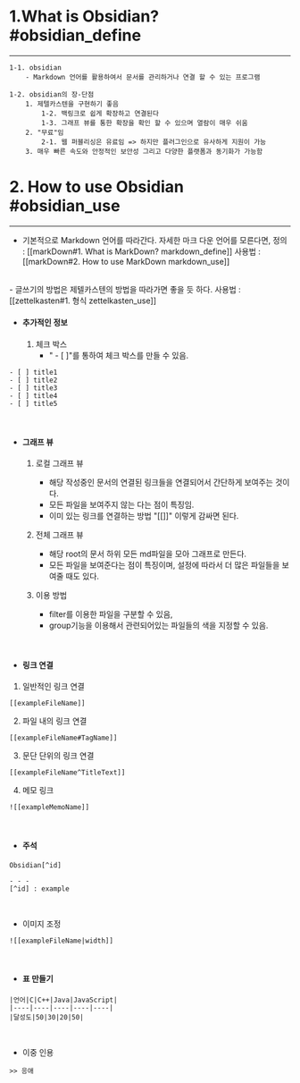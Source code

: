 # 1.What is Obsidian? #obsidian_define
- - -


	1-1. obsidian
		- Markdown 언어를 활용하여서 문서를 관리하거나 연결 할 수 있는 프로그램

	1-2. obsidian의 장-단점
		1. 제텔카스텐을 구현하기 좋음
			1-2. 백링크로 쉽게 확장하고 연결된다
			1-3. 그래프 뷰를 통한 확장을 확인 할 수 있으며 열람이 매우 쉬움
		2. "무료"임
			2-1. 웹 퍼블리싱은 유료임 => 하지만 플러그인으로 유사하게 지원이 가능
		3. 매우 빠른 속도와 안정적인 보안성 그리고 다양한 플랫폼과 동기화가 가능함



# 2. How to use Obsidian #obsidian_use 
- - -

- 기본적으로 Markdown 언어를 따라간다. 자세한 마크 다운 언어를 모른다면, 
	정의 : [[markDown#1. What is MarkDown? markdown_define]]
	사용법 : [[markDown#2. How to use MarkDown markdown_use]]
<br/>
- 글쓰기의 방법은 제텔카스텐의 방법을 따라가면 좋을 듯 하다.
	사용법 : [[zettelkasten#1. 형식 zettelkasten_use]]
<br />

- #### 추가적인 정보

	1. 체크 박스
		- " - [ ]"를 통하여 체크 박스를 만들 수 있음.
```
- [ ] title1
- [ ] title2
- [ ] title3
- [ ] title4
- [ ] title5
```
<br />

- #### 그래프 뷰

	1. 로컬 그래프 뷰
		- 해당 작성중인 문서의 연결된 링크들을 연결되어서 간단하게 보여주는 것이다. 
		- 모든 파일을 보여주지 않는 다는 점이 특징임.
		- 이미 있는 링크를 연결하는 방법 "[[]]" 이렇게 감싸면 된다.


	2. 전체 그래프 뷰
		- 해당 root의 문서 하위 모든 md파일을 모아 그래프로 만든다.
		- 모든 파일을 보여준다는 점이 특징이며, 설정에 따라서 더 많은 파일들을 보여줄 때도 있다.


	3. 이용 방법
		- filter를 이용한 파일을 구분할 수 있음,
		- group기능을 이용해서 관련되어있는 파일들의 색을 지정할 수 있음.
<br/>

- #### 링크 연결

1. 일반적인 링크 연결
```
[[exampleFileName]]
```


2. 파일 내의 링크 연결
```
[[exampleFileName#TagName]]
```

3. 문단 단위의 링크 연결
```
[[exampleFileName^TitleText]]
```

4. 메모 링크
```
![[exampleMemoName]]
```
<br />

- #### 주석
```
Obsidian[^id]

- - -
[^id] : example
```
<br />

- 이미지 조정
```
![[exampleFileName|width]]
```
<br />

- #### 표 만들기
```
|언어|C|C++|Java|JavaScript|
|----|----|----|----|----|
|달성도|50|30|20|50|
```
<br />

- 이중 인용
```
>> 응애
```